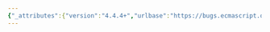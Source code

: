 ```yaml
---
{"_attributes":{"version":"4.4.4+","urlbase":"https://bugs.ecmascript.org/","maintainer":"dherman@mozilla.com"},"bug":{"bug_id":1760,"creation_ts":"2013-08-13 05:25:00 -0700","short_desc":"15.4.2.4: Unnecessary call to ToObject","delta_ts":"2013-08-23 08:22:54 -0700","product":"Draft for 6th Edition","component":"technical issue","version":"Rev 16: July 15, 2013 Draft","rep_platform":"All","op_sys":"All","bug_status":"RESOLVED","resolution":"FIXED","priority":"Normal","bug_severity":"normal","everconfirmed":true,"reporter":{"uid":"andrebargull","name":"André Bargull"},"assigned_to":{"uid":"allen","name":"Allen Wirfs-Brock"},"long_desc":[{"commentid":4857,"comment_count":0,"who":{"uid":"andrebargull","name":"André Bargull"},"bug_when":"2013-08-13 05:25:52 -0700","thetext":"15.4.2.4 Array.from (arrayLike, mapfn=undefined, thisArg=undefined), step 8.c.ii:\n\n[[Construct]] is restricted to return objects, so the additional call to\nToObject() is not needed."},{"commentid":4935,"comment_count":1,"who":{"uid":"allen","name":"Allen Wirfs-Brock"},"bug_when":"2013-08-16 13:15:43 -0700","thetext":"fixed in rev17 editor's draft"},{"commentid":5117,"comment_count":2,"who":{"uid":"allen","name":"Allen Wirfs-Brock"},"bug_when":"2013-08-23 08:22:54 -0700","thetext":"fixed in rev17, August 23, 2013 draft"}]}}
---
```

